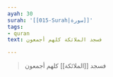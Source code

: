 ```yaml
---
ayah: 30
surah: '[[015-Surah|سورة]]'
tags:
- quran
text: فسجد الملائكة كلهم أجمعون

---
```

> فسجد [[الملائكة]] كلهم أجمعون
